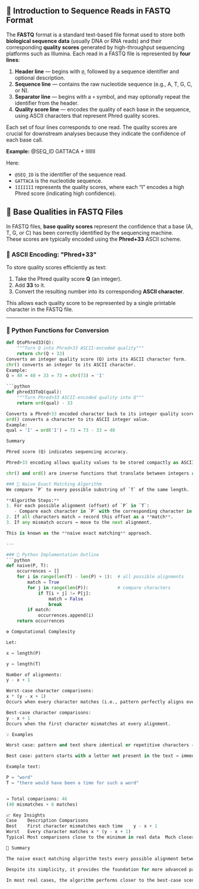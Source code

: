 ## 🧬 Introduction to Sequence Reads in FASTQ Format

The **FASTQ** format is a standard text-based file format used to store both **biological sequence data** (usually DNA or RNA reads) and their corresponding **quality scores** generated by high-throughput sequencing platforms such as Illumina. Each read in a FASTQ file is represented by **four lines**:

1. **Header line** — begins with `@`, followed by a sequence identifier and optional description.  
2. **Sequence line** — contains the raw nucleotide sequence (e.g., A, T, G, C, or N).  
3. **Separator line** — begins with a `+` symbol, and may optionally repeat the identifier from the header.  
4. **Quality score line** — encodes the quality of each base in the sequence, using ASCII characters that represent Phred quality scores.

Each set of four lines corresponds to one read. The quality scores are crucial for downstream analyses because they indicate the confidence of each base call.

**Example:**
@SEQ_ID
GATTACA
+
IIIIIII

Here:
- `@SEQ_ID` is the identifier of the sequence read.  
- `GATTACA` is the nucleotide sequence.  
- `IIIIIII` represents the quality scores, where each “I” encodes a high Phred score (indicating high confidence).


## 🧬 Base Qualities in FASTQ Files

In FASTQ files, **base quality scores** represent the confidence that a base (A, T, G, or C) has been correctly identified by the sequencing machine.  
These scores are typically encoded using the **Phred+33** ASCII scheme.

### 🔢 ASCII Encoding: "Phred+33"

To store quality scores efficiently as text:
1. Take the Phred quality score **Q** (an integer).
2. Add **33** to it.
3. Convert the resulting number into its corresponding **ASCII character**.

This allows each quality score to be represented by a single printable character in the FASTQ file.

---

### 🧩 Python Functions for Conversion

```python
def QtoPhred33(Q):
    """Turn Q into Phred+33 ASCII-encoded quality"""
    return chr(Q + 33)
Converts an integer quality score (Q) into its ASCII character form.
chr() converts an integer to its ASCII character.
Example:
Q = 40 → 40 + 33 = 73 → chr(73) → 'I'

```python
def phred33ToQ(qual):
    """Turn Phred+33 ASCII-encoded quality into Q"""
    return ord(qual) - 33

Converts a Phred+33 encoded character back to its integer quality score.
ord() converts a character to its ASCII integer value.
Example:
qual = 'I' → ord('I') = 73 → 73 - 33 = 40

Summary

Phred score (Q) indicates sequencing accuracy.

Phred+33 encoding allows quality values to be stored compactly as ASCII text.

chr() and ord() are inverse functions that translate between integers and characters.

### 🧮 Naive Exact Matching Algorithm
We compare `P` to every possible substring of `T` of the same length.

**Algorithm Steps:**
1. For each possible alignment (offset) of `P` in `T`:
   - Compare each character in `P` with the corresponding character in `T`.
2. If all characters match → record this offset as a **match**.
3. If any mismatch occurs → move to the next alignment.

This is known as the **naive exact matching** approach.

---

### 🧰 Python Implementation Outline
```python
def naive(P, T):
    occurrences = []
    for i in range(len(T) - len(P) + 1):  # all possible alignments
        match = True
        for j in range(len(P)):           # compare characters
            if T[i + j] != P[j]:
                match = False
                break
        if match:
            occurrences.append(i)
    return occurrences

⚙️ Computational Complexity

Let:

x = length(P)

y = length(T)

Number of alignments:
y - x + 1

Worst-case character comparisons:
x * (y - x + 1)
Occurs when every character matches (i.e., pattern perfectly aligns everywhere).

Best-case character comparisons:
y - x + 1
Occurs when the first character mismatches at every alignment.

💡 Examples

Worst case: pattern and text share identical or repetitive characters → every alignment requires full comparison.

Best case: pattern starts with a letter not present in the text → immediate mismatch each time.

Example text:

P = "word"
T = "there would have been a time for such a word"


→ Total comparisons: 46
(40 mismatches + 6 matches)

📈 Key Insights
Case	Description	Comparisons
Best	First character mismatches each time	y - x + 1
Worst	Every character matches	x * (y - x + 1)
Typical	Most comparisons close to the minimum in real data	Much closer to best case

🧩 Summary

The naive exact matching algorithm tests every possible alignment between a pattern and a text.

Despite its simplicity, it provides the foundation for more advanced pattern matching and read alignment algorithms used in genomics.

In most real cases, the algorithm performs closer to the best-case scenario rather than the worst-case.
